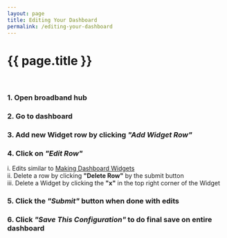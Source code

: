 ```yaml
---
layout: page
title: Editing Your Dashboard
permalink: /editing-your-dashboard
---
```


# {{ page.title }}
<br>

### 1. Open broadband hub
### 2. Go to dashboard
### 3. Add new Widget row by clicking *"Add Widget Row"*
### 4. Click on *"Edit Row"*
i. Edits similar to [Making Dashboard Widgets](https://github.com/broadband-hub/help-pages)
<br>
ii. Delete a row by clicking **"Delete Row"** by the submit button
<br>
iii. Delete a Widget by clicking the **"x"** in the top right corner of the Widget 
### 5. Click the *"Submit"* button when done with edits
### 6. Click *"Save This Configuration"* to do final save on entire dashboard


